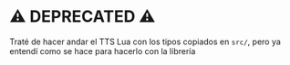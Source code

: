 # ⚠ DEPRECATED ⚠

Traté de hacer andar el TTS Lua con los tipos copiados en `src/`, pero ya entendí 
como se hace para hacerlo con la librería
